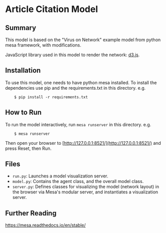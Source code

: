 # Article Citation Model

## Summary

This model is based on the "Virus on Network" example model from python mesa framework, with modifications.

JavaScript library used in this model to render the network: [d3.js](https://d3js.org/).

## Installation

To use this model, one needs to have python mesa installed.
To install the dependencies use pip and the requirements.txt in this directory. e.g.

```
    $ pip install -r requirements.txt
```

## How to Run

To run the model interactively, run ``mesa runserver`` in this directory. e.g.

```
    $ mesa runserver
```

Then open your browser to [http://127.0.0.1:8521/](http://127.0.0.1:8521/) and press Reset, then Run.

## Files

* ``run.py``: Launches a model visualization server.
* ``model.py``: Contains the agent class, and the overall model class.
* ``server.py``: Defines classes for visualizing the model (network layout) in the browser via Mesa's modular server, and instantiates a visualization server.

## Further Reading

https://mesa.readthedocs.io/en/stable/
